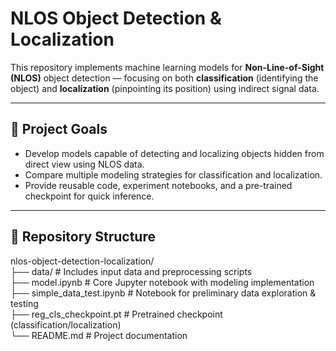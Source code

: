 # NLOS Object Detection & Localization

This repository implements machine learning models for **Non-Line-of-Sight (NLOS)** object detection — focusing on both **classification** (identifying the object) and **localization** (pinpointing its position) using indirect signal data.

---

## 📌 Project Goals

- Develop models capable of detecting and localizing objects hidden from direct view using NLOS data.
- Compare multiple modeling strategies for classification and localization.
- Provide reusable code, experiment notebooks, and a pre-trained checkpoint for quick inference.

---

## 📂 Repository Structure

nlos-object-detection-localization/  
├── data/ # Includes input data and preprocessing scripts  
├── model.ipynb # Core Jupyter notebook with modeling implementation  
├── simple_data_test.ipynb # Notebook for preliminary data exploration & testing  
├── reg_cls_checkpoint.pt # Pretrained checkpoint (classification/localization)  
└── README.md # Project documentation  
